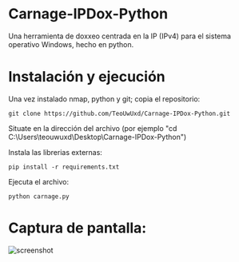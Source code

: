 # Carnage-IPDox-Python
Una herramienta de doxxeo centrada en la IP (IPv4) para el sistema operativo Windows, hecho en python.

# Instalación  y ejecución

Una vez instalado nmap, python y git; copia el repositorio:

    git clone https://github.com/TeoUwUxd/Carnage-IPDox-Python.git
    
Situate en la dirección del archivo (por ejemplo "cd C:\Users\teouwuxd\Desktop\Carnage-IPDox-Python")

Instala las librerias externas:

    pip install -r requirements.txt

Ejecuta el archivo:

    python carnage.py
    
# Captura de pantalla:

![screenshot](https://user-images.githubusercontent.com/93826981/147876349-fd9b06d8-8209-48ba-bdae-5c3b3697996a.png)
